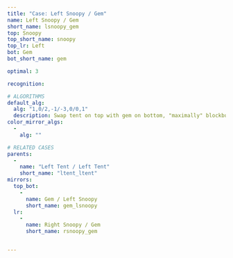 ```yaml
---
title: "Case: Left Snoopy / Gem"
name: Left Snoopy / Gem
short_name: lsnoopy_gem
top: Snoopy
top_short_name: snoopy
top_lr: Left
bot: Gem
bot_short_name: gem

optimal: 3

recognition:

# ALGORITHMS
default_alg:
  alg: "1,0/2,-1/-3,0/0,1"
  description: Swap tent on top with gem on bottom, "maximally" blockbuild to get tent/tent.
color_mirror_algs:
  -
    alg: ""

# RELATED CASES
parents:
  -
    name: "Left Tent / Left Tent"
    short_name: "ltent_ltent"
mirrors:
  top_bot:
    -
      name: Gem / Left Snoopy
      short_name: gem_lsnoopy
  lr:
    -
      name: Right Snoopy / Gem
      short_name: rsnoopy_gem


---
```


